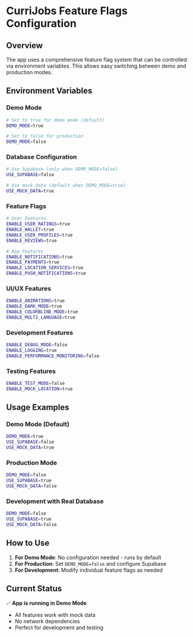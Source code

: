 # CurriJobs Feature Flags Configuration

## Overview
The app uses a comprehensive feature flag system that can be controlled via environment variables. This allows easy switching between demo and production modes.

## Environment Variables

### Demo Mode
```bash
# Set to true for demo mode (default)
DEMO_MODE=true

# Set to false for production
DEMO_MODE=false
```

### Database Configuration
```bash
# Use Supabase (only when DEMO_MODE=false)
USE_SUPABASE=false

# Use mock data (default when DEMO_MODE=true)
USE_MOCK_DATA=true
```

### Feature Flags
```bash
# User Features
ENABLE_USER_RATINGS=true
ENABLE_WALLET=true
ENABLE_USER_PROFILES=true
ENABLE_REVIEWS=true

# App Features
ENABLE_NOTIFICATIONS=true
ENABLE_PAYMENTS=true
ENABLE_LOCATION_SERVICES=true
ENABLE_PUSH_NOTIFICATIONS=true
```

### UI/UX Features
```bash
ENABLE_ANIMATIONS=true
ENABLE_DARK_MODE=true
ENABLE_COLORBLIND_MODE=true
ENABLE_MULTI_LANGUAGE=true
```

### Development Features
```bash
ENABLE_DEBUG_MODE=false
ENABLE_LOGGING=true
ENABLE_PERFORMANCE_MONITORING=false
```

### Testing Features
```bash
ENABLE_TEST_MODE=false
ENABLE_MOCK_LOCATION=true
```

## Usage Examples

### Demo Mode (Default)
```bash
DEMO_MODE=true
USE_SUPABASE=false
USE_MOCK_DATA=true
```

### Production Mode
```bash
DEMO_MODE=false
USE_SUPABASE=true
USE_MOCK_DATA=false
```

### Development with Real Database
```bash
DEMO_MODE=false
USE_SUPABASE=true
USE_MOCK_DATA=false
```

## How to Use

1. **For Demo Mode**: No configuration needed - runs by default
2. **For Production**: Set `DEMO_MODE=false` and configure Supabase
3. **For Development**: Modify individual feature flags as needed

## Current Status
✅ **App is running in Demo Mode**
- All features work with mock data
- No network dependencies
- Perfect for development and testing

